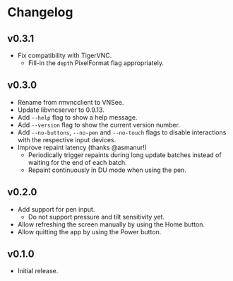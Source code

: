 # Changelog

## v0.3.1

- Fix compatibility with TigerVNC.
    - Fill-in the `depth` PixelFormat flag appropriately.

## v0.3.0

- Rename from rmvncclient to VNSee.
- Update libvncserver to 0.9.13.
- Add `--help` flag to show a help message.
- Add `--version` flag to show the current version number.
- Add `--no-buttons`, `--no-pen` and `--no-touch` flags to disable interactions with the respective input devices.
- Improve repaint latency (thanks @asmanur!)
    - Periodically trigger repaints during long update batches instead of waiting for the end of each batch.
    - Repaint continuously in DU mode when using the pen.

## v0.2.0

- Add support for pen input.
    - Do not support pressure and tilt sensitivity yet.
- Allow refreshing the screen manually by using the Home button.
- Allow quitting the app by using the Power button.

## v0.1.0

- Initial release.
